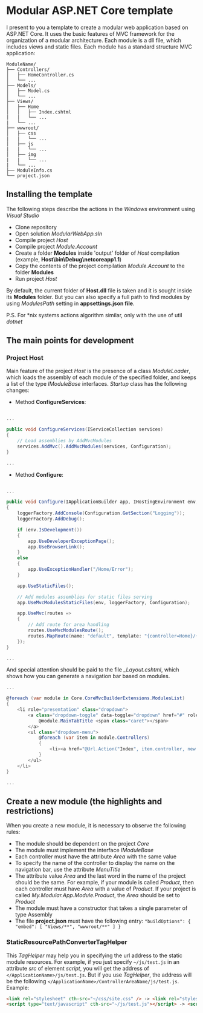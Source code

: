 # Modular ASP.NET Core template

I present to you a template to create a modular web application based on ASP.NET Core. It uses the basic features of MVC framework for the organization of a modular architecture. Each module is a dll file, which includes views and static files. Each module has a standard structure MVC application:

```
ModuleName/
├── Controllers/
│   ├── HomeController.cs
│   └── ...
├── Models/
│   ├── Model.cs
│   └── ...    
├── Views/
│   ├── Home
│   │   ├── Index.cshtml
|   |   └── ...
|   └── ...
├── wwwroot/
│   ├── css
|   |   └── ...
│   ├── js
|   |   └── ...
│   ├── img
|   |   └── ...
|   └── ...
├── ModuleInfo.cs
└── project.json
```

## Installing the template

The following steps describe the actions in the *Windows* environment using *Visual Studio*
* Clone repository
* Open solution *ModularWebApp.sln*
* Compile project *Host*
* Compile project *Module.Account*
* Create a folder **Modules** inside 'output' folder of *Host* compilation (example, **Host\bin\Debug\netcoreapp1.1**)
* Copy the contents of the project compilation *Module.Account* to the folder **Modules**
* Run project *Host*

By default, the current folder of **Host.dll** file is taken and it is sought inside its **Modules** folder. But you can also specify a full path to find modules by using *ModulesPath* setting in **appsettings.json file**.

P.S. For \*nix systems actions algorithm similar, only with the use of util *dotnet* 

## The main points for development
### Project Host

Main feature of the project *Host* is the presence of a class *ModuleLoader*, which loads the assembly of each module of the specified folder, and keeps a list of the type *IModuleBase* interfaces. *Startup* class has the following changes:

* Method **ConfigureServices**:
```cs

...

public void ConfigureServices(IServiceCollection services)
{
    // Load assemblies by AddMvcModules
    services.AddMvc().AddMvcModules(services, Configuration);
}

...

```

* Method **Configure**:

```cs

...

public void Configure(IApplicationBuilder app, IHostingEnvironment env, ILoggerFactory loggerFactory)
{
    loggerFactory.AddConsole(Configuration.GetSection("Logging"));
    loggerFactory.AddDebug();

    if (env.IsDevelopment())
    {
        app.UseDeveloperExceptionPage();
        app.UseBrowserLink();
    }
    else
    {
        app.UseExceptionHandler("/Home/Error");
    }

    app.UseStaticFiles();

    // Add modules assemblies for static files serving
    app.UseMvcModulesStaticFiles(env, loggerFactory, Configuration);

    app.UseMvc(routes =>
    {
        // Add route for area handling
        routes.UseMvcModulesRoute();
        routes.MapRoute(name: "default", template: "{controller=Home}/{action=Index}/{id?}");
    });
}

...

```

And special attention should be paid to the file *\_Layout.cshtml*, which shows how you can generate a navigation bar based on modules.

```cs
...

@foreach (var module in Core.CoreMvcBuilderExtensions.ModulesList)
{
    <li role="presentation" class="dropdown">
        <a class="dropdown-toggle" data-toggle="dropdown" href="#" role="button" aria-haspopup="true" aria-expanded="false">
            @module.MainTabTitle <span class="caret"></span>
        </a>
        <ul class="dropdown-menu">
            @foreach (var item in module.Controllers)
            {
                <li><a href="@Url.Action("Index", item.controller, new { Area = item.area })">@item.title</a></li>
            }
        </ul>
    </li>
}

...
```

## Create a new module (the highlights and restrictions)

When you create a new module, it is necessary to observe the following rules:
* The module should be dependent on the project *Core*
* The module must implement the interface *IModuleBase*
* Each controller must have the attribute *Area* with the same value
* To specify the name of the controller to display the name on the navigation bar, use the attribute *MenuTitle*
* The attribute value *Area* and the last word in the name of the project should be the same. For example, if your module is called *Product*, then each controller must have *Area* with a value of *Product*. If your project is called *My.Modular.App.Module.Product*, the *Area* should be set to *Product*
* The module must have a constructor that takes a single parameter of type Assembly
* The file **project.json** must have the following entry: ```"buildOptions": { "embed": [ "Views/**", "wwwroot/**" ] }```

### StaticResourcePathConverterTagHelper 

This *TagHelper* may help you in specifying the url address to the static module resources. For example, if you just specify ```~/js/test.js``` in an attribute *src* of element *script*,  you will get the address of ```</ApplicationName>/js/test.js```. But if you use *TagHelper*, the address will be the following ```</ApplicationName>/ControllerAreaName/js/test.js```. Example:

```html
<link rel="stylesheet" cth-src="~/css/site.css" /> -> <link rel="stylesheet" href="/myapp/module/css/site.css" />
<script type="text/javascript" cth-src="~/js/test.js"></script> -> <script type="text/javascript" src="/myapp/module/js/test.js"></script>
```
